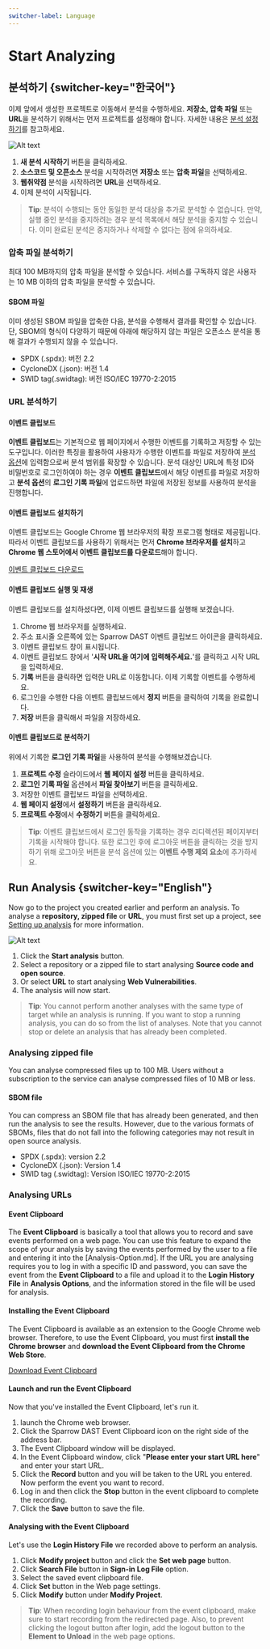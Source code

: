 ```yaml
---
switcher-label: Language
---
```

# Start Analyzing

## 분석하기 {switcher-key="한국어"}

이제 앞에서 생성한 프로젝트로 이동해서 분석을 수행하세요. **저장소, 압축 파일** 또는 **URL**을 분석하기 위해서는 먼저 프로젝트를 설정해야 합니다. 자세한 내용은 [분석 설정하기](analysisSetting.md)를 참고하세요.

<img src="runAnalysis.png" alt="Alt text"/>

1. **새 분석 시작하기** 버튼을 클릭하세요.
2. **소스코드 및 오픈소스** 분석을 시작하려면 **저장소** 또는 **압축 파일**을 선택하세요.
3. **웹취약점** 분석을 시작하려면 **URL**을 선택하세요.
4. 이제 분석이 시작됩니다.

> **Tip**: 분석이 수행되는 동안 동일한 분석 대상을 추가로 분석할 수 없습니다. 만약, 실행 중인 분석을 중지하려는 경우 분석 목록에서 해당 분석을 중지할 수 있습니다. 이미 완료된 분석은 중지하거나 삭제할 수 없다는 점에 유의하세요.

### 압축 파일 분석하기 

최대 100 MB까지의 압축 파일을 분석할 수 있습니다. 서비스를 구독하지 않은 사용자는 10 MB 이하의 압축 파일을 분석할 수 있습니다.

#### SBOM 파일 

이미 생성된 SBOM 파일을 압축한 다음, 분석을 수행해서 결과를 확인할 수 있습니다. 단, SBOM의 형식이 다양하기 때문에 아래에 해당하지 않는 파일은 오픈소스 분석을 통해 결과가 수행되지 않을 수 있습니다.

- SPDX (.spdx): 버전 2.2
- CycloneDX (.json): 버전 1.4
- SWID tag(.swidtag): 버전 ISO/IEC 19770-2:2015

### URL 분석하기 

#### 이벤트 클립보드 

**이벤트 클립보드**는 기본적으로 웹 페이지에서 수행한 이벤트를 기록하고 저장할 수 있는 도구입니다. 이러한 특징을 활용하여 사용자가 수행한 이벤트를 파일로 저장하여 [분석 옵션](Analysis-Option.md)에 입력함으로써 분석 범위를 확장할 수 있습니다. 분석 대상인 URL에 특정 ID와 비밀번호로 로그인하여야 하는 경우 **이벤트 클립보드**에서 해당 이벤트를 파일로 저장하고 **분석 옵션**의 **로그인 기록 파일**에 업로드하면 파일에 저장된 정보를 사용하여 분석을 진행합니다.

#### 이벤트 클립보드 설치하기 

이벤트 클립보드는 Google Chrome 웹 브라우저의 확장 프로그램 형태로 제공됩니다. 따라서 이벤트 클립보드를 사용하기 위해서는 먼저 **Chrome 브라우저를 설치**하고 **Chrome 웹 스토어에서 이벤트 클립보드를 다운로드**해야 합니다.

[이벤트 클립보드 다운로드](https://chromewebstore.google.com/detail/sparrow-dast-event-clipbo/ikebmfjkmpkaacjablfdfdkonamgijdg?hl=en-US&utm_source=ext_sidebar)

#### 이벤트 클립보드 실행 및 재생 

이벤트 클립보드를 설치하셨다면, 이제 이벤트 클립보드를 실행해 보겠습니다.

1. Chrome 웹 브라우저를 실행하세요.
2. 주소 표시줄 오른쪽에 있는 Sparrow DAST 이벤트 클립보드 아이콘을 클릭하세요.
3. 이벤트 클립보드 창이 표시됩니다.
4. 이벤트 클립보드 창에서 '**시작 URL을 여기에 입력해주세요.**'를 클릭하고 시작 URL을 입력하세요.
5. **기록** 버튼을 클릭하면 입력한 URL로 이동합니다. 이제 기록할 이벤트를 수행하세요.
6. 로그인을 수행한 다음 이벤트 클립보드에서 **정지** 버튼을 클릭하여 기록을 완료합니다.
7. **저장** 버튼을 클릭해서 파일을 저장하세요.


#### 이벤트 클립보드로 분석하기  

위에서 기록한 **로그인 기록 파일**을 사용하여 분석을 수행해보겠습니다.

1. **프로젝트 수정** 슬라이드에서 **웹 페이지 설정** 버튼을 클릭하세요.
2. **로그인 기록 파일** 옵션에서 **파일 찾아보기** 버튼을 클릭하세요.
3. 저장한 이벤트 클립보드 파일을 선택하세요.
4. **웹 페이지 설정**에서 **설정하기** 버튼을 클릭하세요.
5. **프로젝트 수정**에서 **수정하기** 버튼을 클릭하세요.

> **Tip**: 이벤트 클립보드에서 로그인 동작을 기록하는 경우 리디렉션된 페이지부터 기록을 시작해야 합니다. 또한 로그인 후에 로그아웃 버튼을 클릭하는 것을 방지하기 위해 로그아웃 버튼을 분석 옵션에 있는 **이벤트 수행 제외 요소**에 추가하세요.



## Run Analysis {switcher-key="English"}

Now go to the project you created earlier and perform an analysis. To analyse a **repository, zipped file** or **URL**, you must first set up a project, see [Setting up analysis](analysisSetting.md) for more information.

<img src="runAnalysis.png" alt="Alt text"/>

1. Click the **Start analysis** button.
2. Select a repository or a zipped file to start analysing **Source code and open source**.
3. Or select **URL** to start analysing **Web Vulnerabilities**.
4. The analysis will now start.

> **Tip**: You cannot perform another analyses with the same type of target while an analysis is running. If you want to stop a running analysis, you can do so from the list of analyses. Note that you cannot stop or delete an analysis that has already been completed.

### Analysing zipped file 

You can analyse compressed files up to 100 MB. Users without a subscription to the service can analyse compressed files of 10 MB or less.

#### SBOM file 

You can compress an SBOM file that has already been generated, and then run the analysis to see the results. However, due to the various formats of SBOMs, files that do not fall into the following categories may not result in open source analysis.

- SPDX (.spdx): version 2.2
- CycloneDX (.json): Version 1.4
- SWID tag (.swidtag): Version ISO/IEC 19770-2:2015


### Analysing URLs 

#### Event Clipboard 

The **Event Clipboard** is basically a tool that allows you to record and save events performed on a web page. You can use this feature to expand the scope of your analysis by saving the events performed by the user to a file and entering it into the [Analysis-Option.md]. If the URL you are analysing requires you to log in with a specific ID and password, you can save the event from the **Event Clipboard** to a file and upload it to the **Login History File** in **Analysis Options**, and the information stored in the file will be used for analysis.


#### Installing the Event Clipboard 

The Event Clipboard is available as an extension to the Google Chrome web browser. Therefore, to use the Event Clipboard, you must first **install the Chrome browser** and **download the Event Clipboard from the Chrome Web Store**.

[Download Event Clipboard](https://chromewebstore.google.com/detail/sparrow-dast-event-clipbo/ikebmfjkmpkaacjablfdfdkonamgijdg?hl=en-US&utm_source=ext_sidebar)


#### Launch and run the Event Clipboard 

Now that you've installed the Event Clipboard, let's run it.

1. launch the Chrome web browser.
2. Click the Sparrow DAST Event Clipboard icon on the right side of the address bar.
3. The Event Clipboard window will be displayed.
4. In the Event Clipboard window, click "**Please enter your start URL here**" and enter your start URL.
5. Click the **Record** button and you will be taken to the URL you entered. Now perform the event you want to record.
6. Log in and then click the **Stop** button in the event clipboard to complete the recording.
7. Click the **Save** button to save the file.


#### Analysing with the Event Clipboard 

Let's use the **Login History File** we recorded above to perform an analysis.

1. Click **Modify project** button and click the **Set web page** button.
2. Click **Search File** button in **Sign-in Log File** option.
3. Select the saved event clipboard file.
4. Click **Set** button in the Web page settings.
5. Click **Modify** button under **Modify Project**.

> **Tip**: When recording login behaviour from the event clipboard, make sure to start recording from the redirected page. Also, to prevent clicking the logout button after login, add the logout button to the **Element to Unload** in the web page options.
 
